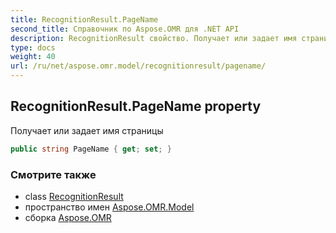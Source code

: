 ```yaml
---
title: RecognitionResult.PageName
second_title: Справочник по Aspose.OMR для .NET API
description: RecognitionResult свойство. Получает или задает имя страницы
type: docs
weight: 40
url: /ru/net/aspose.omr.model/recognitionresult/pagename/
---
```

## RecognitionResult.PageName property

Получает или задает имя страницы

```csharp
public string PageName { get; set; }
```

### Смотрите также

* class [RecognitionResult](../)
* пространство имен [Aspose.OMR.Model](../../recognitionresult/)
* сборка [Aspose.OMR](../../../)


